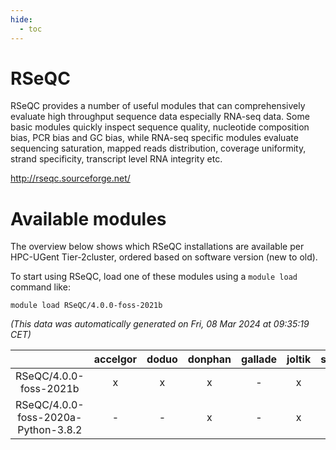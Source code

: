 ```yaml
---
hide:
  - toc
---
```


RSeQC
=====


RSeQC provides a number of useful modules that can  comprehensively evaluate high throughput sequence data especially RNA-seq  data. Some basic modules quickly inspect sequence quality, nucleotide  composition bias, PCR bias and GC bias, while RNA-seq specific modules  evaluate sequencing saturation, mapped reads distribution, coverage  uniformity, strand specificity, transcript level RNA integrity etc.

http://rseqc.sourceforge.net/
# Available modules


The overview below shows which RSeQC installations are available per HPC-UGent Tier-2cluster, ordered based on software version (new to old).

To start using RSeQC, load one of these modules using a `module load` command like:

```shell
module load RSeQC/4.0.0-foss-2021b
```

*(This data was automatically generated on Fri, 08 Mar 2024 at 09:35:19 CET)*  

| |accelgor|doduo|donphan|gallade|joltik|skitty|
| :---: | :---: | :---: | :---: | :---: | :---: | :---: |
|RSeQC/4.0.0-foss-2021b|x|x|x|-|x|x|
|RSeQC/4.0.0-foss-2020a-Python-3.8.2|-|-|x|-|x|x|
